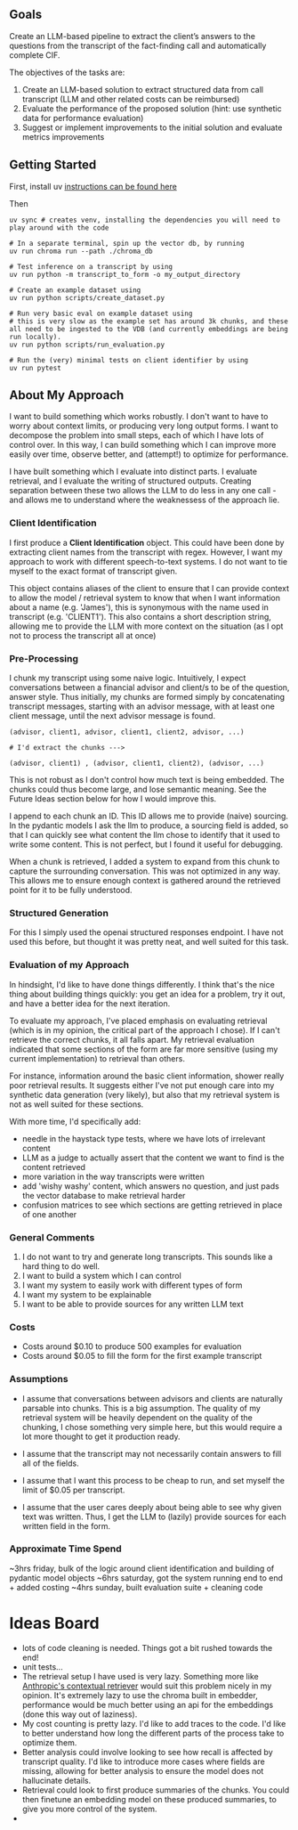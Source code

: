 ## Goals
Create an LLM-based pipeline to extract the client’s answers to the questions from the 
transcript of the fact-finding call and automatically complete CIF.
 
The objectives of the tasks are: 
1.  Create an LLM-based solution to extract structured data from call transcript (LLM and 
other related costs can be reimbursed) 
2.  Evaluate the performance of the proposed solution (hint: use synthetic data for 
performance evaluation) 
3.  Suggest or implement improvements to the initial solution and evaluate metrics 
improvements

## Getting Started
First, install uv [instructions can be found here](https://docs.astral.sh/uv/getting-started/installation/#standalone-installer)

Then 

```
uv sync # creates venv, installing the dependencies you will need to play around with the code

# In a separate terminal, spin up the vector db, by running
uv run chroma run --path ./chroma_db

# Test inference on a transcript by using
uv run python -m transcript_to_form -o my_output_directory

# Create an example dataset using
uv run python scripts/create_dataset.py

# Run very basic eval on example dataset using
# this is very slow as the example set has around 3k chunks, and these all need to be ingested to the VDB (and currently embeddings are being run locally).
uv run python scripts/run_evaluation.py

# Run the (very) minimal tests on client identifier by using
uv run pytest
```

## About My Approach
I want to build something which works robustly. I don't want to have to worry about context limits, or producing very long output forms. I want to decompose the problem into small steps, each of which I have lots of control over. In this way, I can build something which I can improve more easily over time, observe better, and (attempt!) to optimize for performance.

I have built something which I evaluate into distinct parts. I evaluate retrieval, and I evaluate the writing of structured outputs. Creating separation between these two allows the LLM to do less in any one call - and allows me to understand where the weaknessess of the approach lie.

### Client Identification
I first produce a **Client Identification** object. This could have been done by extracting client names from the transcript with regex. However, I want my approach to work with different speech-to-text systems. I do not want to tie myself to the exact format of transcript given. 

This object contains aliases of the client to ensure that I can provide context to allow the model / retrieval system to know that when I want information about a name (e.g. 'James'), this is synonymous with the name used in transcript (e.g. 'CLIENT1'). This also contains a short description string, allowing me to provide the LLM with more context on the situation (as I opt not to process the transcript all at once)

### Pre-Processing
I chunk my transcript using some naive logic. Intuitively, I expect conversations between a financial advisor and client/s to be of the question, answer style. Thus initially, my chunks are formed simply by concatenating transcript messages, starting with an advisor message, with at least one client message, until the next advisor message is found. 

``` Example
(advisor, client1, advisor, client1, client2, advisor, ...) 

# I'd extract the chunks --->

(advisor, client1) , (advisor, client1, client2), (advisor, ...)
```

This is not robust as I don't control how much text is being embedded. The chunks could thus become large, and lose semantic meaning. See the Future Ideas section below for how I would improve this.

I append to each chunk an ID. This ID allows me to provide (naive) sourcing. In the pydantic models I ask the llm to produce, a sourcing field is added, so that I can quickly see what content the llm chose to identify that it used to write some content. This is not perfect, but I found it useful for debugging.

When a chunk is retrieved, I added a system to expand from this chunk to capture the surrounding conversation. This was not optimized in any way. This allows me to ensure enough context is gathered around the retrieved point for it to be fully understood.

### Structured Generation
For this I simply used the openai structured responses endpoint. I have not used this before, but thought it was pretty neat, and well suited for this task. 

### Evaluation of my Approach
In hindsight, I'd like to have done things differently. I think that's the nice thing about building things quickly: you get an idea for a problem, try it out, and have a better idea for the next iteration.

To evaluate my approach, I've placed emphasis on evaluating retrieval (which is in my opinion, the critical part of the approach I chose). If I can't retrieve the correct chunks, it all falls apart. My retrieval evaluation indicated that some sections of the form are far more sensitive (using my current implementation) to retrieval than others. 

For instance, information around the basic client information, shower really poor retrieval results. It suggests either I've not put enough care into my synthetic data generation (very likely), but also that my retrieval system is not as well suited for these sections.

With more time, I'd specifically add:
- needle in the haystack type tests, where we have lots of irrelevant content
- LLM as a judge to actually assert that the content we want to find is the content retrieved
- more variation in the way transcripts were written
- add 'wishy washy' content, which answers no question, and just pads the vector database to make retrieval harder
- confusion matrices to see which sections are getting retrieved in place of one another

### General Comments
1. I do not want to try and generate long transcripts. This sounds like a hard thing to do well.
2. I want to build a system which I can control
3. I want my system to easily work with different types of form
4. I want my system to be explainable
5. I want to be able to provide sources for any written LLM text

### Costs
- Costs around $0.10 to produce 500 examples for evaluation
- Costs around $0.05 to fill the form for the first example transcript

### Assumptions 
- I assume that conversations between advisors and clients are naturally parsable into chunks. This is a big assumption. The quality of my retrieval system will be heavily dependent on the quality of the chunking, I chose something very simple here, but this would require a lot more thought to get it production ready.

- I assume that the transcript may not necessarily contain answers to fill all of the fields.
- I assume that I want this process to be cheap to run, and set myself the limit of $0.05 per transcript.
- I assume that the user cares deeply about being able to see why given text was written. Thus, I get the LLM to (lazily) provide sources for each written field in the form.

### Approximate Time Spend
~3hrs friday, bulk of the logic around client identification and building of pydantic model objects
~6hrs saturday, got the system running end to end + added costing
~4hrs sunday, built evaluation suite + cleaning code

# Ideas Board
- lots of code cleaning is needed. Things got a bit rushed towards the end!
- unit tests...
- The retrieval setup I have used is very lazy. Something more like [Anthropic's contextual retriever](https://www.anthropic.com/news/contextual-retrieval) would suit this problem nicely in my opinion. It's extremely lazy to use the chroma built in embedder, performance would be much better using an api for the embeddings (done this way out of laziness).
- My cost counting is pretty lazy. I'd like to add traces to the code. I'd like to better understand how long the different parts of the process take to optimize them. 
- Better analysis could involve looking to see how recall is affected by transcript quality. I'd like to introduce more cases where fields are missing, allowing for better analysis to ensure the model does not hallucinate details.
- Retrieval could look to first produce summaries of the chunks. You could then finetune an embedding model on these produced summaries, to give you more control of the system.
- 